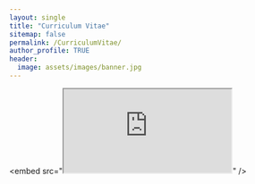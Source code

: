 ```yaml
---
layout: single
title: "Curriculum Vitae"
sitemap: false
permalink: /CurriculumVitae/
author_profile: TRUE
header:
  image: assets/images/banner.jpg
---
```


<embed src="<iframe src="https://docs.google.com/document/d/e/2PACX-1vTx75l04xMwIdpxtZDqnQcPp-e1pYuSceRTJau4Ns5OxjP809Y-v7GG9VmZUfBqwxtoyJ9OHuOH7iit/pub?embedded=true"></iframe>" />
